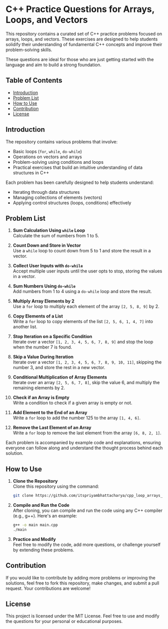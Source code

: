 # C++ Practice Questions for Arrays, Loops, and Vectors

This repository contains a curated set of C++ practice problems focused on arrays, loops, and vectors. These exercises are designed to help students solidify their understanding of fundamental C++ concepts and improve their problem-solving skills.

These questions are ideal for those who are just getting started with the language and aim to build a strong foundation.

## Table of Contents

- [Introduction](#introduction)
- [Problem List](#problem-list)
- [How to Use](#how-to-use)
- [Contribution](#contribution)
- [License](#license)

## Introduction

The repository contains various problems that involve:

- Basic loops (`for`, `while`, `do-while`)
- Operations on vectors and arrays
- Problem-solving using conditions and loops
- Practical exercises that build an intuitive understanding of data structures in C++

Each problem has been carefully designed to help students understand:

- Iterating through data structures
- Managing collections of elements (vectors)
- Applying control structures (loops, conditions) effectively

## Problem List

1. **Sum Calculation Using `while` Loop**  
   Calculate the sum of numbers from 1 to 5.

2. **Count Down and Store in Vector**  
   Use a `while` loop to count down from 5 to 1 and store the result in a vector.

3. **Collect User Inputs with `do-while`**  
   Accept multiple user inputs until the user opts to stop, storing the values in a vector.

4. **Sum Numbers Using `do-while`**  
   Add numbers from 1 to 4 using a `do-while` loop and store the result.

5. **Multiply Array Elements by 2**  
   Use a `for` loop to multiply each element of the array `[2, 5, 8, 9]` by 2.

6. **Copy Elements of a List**  
   Write a `for` loop to copy elements of the list `[2, 5, 6, 1, 4, 7]` into another list.

7. **Stop Iteration on a Specific Condition**  
   Iterate over a vector `[1, 2, 3, 4, 5, 6, 7, 8, 9]` and stop the loop when the number 7 is found.

8. **Skip a Value During Iteration**  
   Iterate over a vector `[1, 2, 3, 4, 5, 6, 7, 8, 9, 10, 11]`, skipping the number 3, and store the rest in a new vector.

9. **Conditional Multiplication of Array Elements**  
   Iterate over an array `[2, 5, 6, 7, 8]`, skip the value 6, and multiply the remaining elements by 2.

10. **Check if an Array is Empty**  
    Write a condition to check if a given array is empty or not.

11. **Add Element to the End of an Array**  
    Write a `for` loop to add the number 125 to the array `[1, 4, 6]`.

12. **Remove the Last Element of an Array**  
    Write a `for` loop to remove the last element from the array `[6, 8, 2, 1]`.

Each problem is accompanied by example code and explanations, ensuring everyone can follow along and understand the thought process behind each solution.

## How to Use

1. **Clone the Repository**  
   Clone this repository using the command:

   ```bash
   git clone https://github.com/itspriyambhattacharya/cpp_loop_arrays_questions_to_practice.git
   ```

2. **Compile and Run the Code**  
   After cloning, you can compile and run the code using any C++ compiler (e.g., g++). Here's an example:

   ```bash
   g++ -o main main.cpp
   ./main
   ```

3. **Practice and Modify**  
   Feel free to modify the code, add more questions, or challenge yourself by extending these problems.

## Contribution

If you would like to contribute by adding more problems or improving the solutions, feel free to fork this repository, make changes, and submit a pull request. Your contributions are welcome!

## License

This project is licensed under the MIT License. Feel free to use and modify the questions for your personal or educational purposes.
